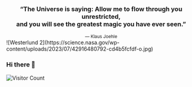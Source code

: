 <div align="center">
  <h3>
    “The Universe is saying: Allow me to flow through you unrestricted,<br>and you will see the greatest magic you have ever seen.”
  </h3>
  <small>― Klaus Joehle</small>
</div>  
![Westerlund 2](https://science.nasa.gov/wp-content/uploads/2023/07/42916480792-cd4b5fcfdf-o.jpg)

### Hi there 👋  
![Visitor Count](https://profile-counter.glitch.me/ColstonBod-oy/count.svg)


